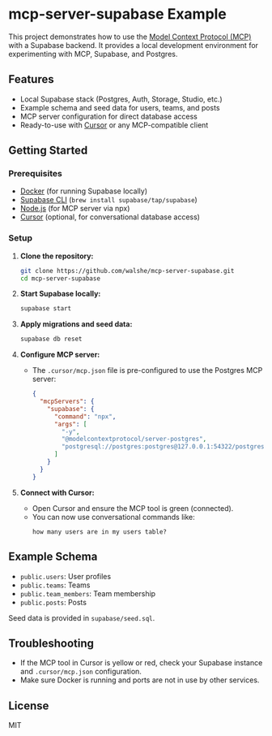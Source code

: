 # mcp-server-supabase Example

This project demonstrates how to use the [Model Context Protocol (MCP)](https://modelcontextprotocol.org/) with a Supabase backend. It provides a local development environment for experimenting with MCP, Supabase, and Postgres.

## Features

- Local Supabase stack (Postgres, Auth, Storage, Studio, etc.)
- Example schema and seed data for users, teams, and posts
- MCP server configuration for direct database access
- Ready-to-use with [Cursor](https://cursor.so) or any MCP-compatible client

## Getting Started

### Prerequisites

- [Docker](https://www.docker.com/) (for running Supabase locally)
- [Supabase CLI](https://supabase.com/docs/guides/cli) (`brew install supabase/tap/supabase`)
- [Node.js](https://nodejs.org/) (for MCP server via npx)
- [Cursor](https://cursor.so) (optional, for conversational database access)

### Setup

1. **Clone the repository:**
   ```sh
   git clone https://github.com/walshe/mcp-server-supabase.git
   cd mcp-server-supabase
   ```

2. **Start Supabase locally:**
   ```sh
   supabase start
   ```

3. **Apply migrations and seed data:**
   ```sh
   supabase db reset
   ```

4. **Configure MCP server:**
   - The `.cursor/mcp.json` file is pre-configured to use the Postgres MCP server:
     ```json
     {
       "mcpServers": {
         "supabase": {
           "command": "npx",
           "args": [
             "-y",
             "@modelcontextprotocol/server-postgres",
             "postgresql://postgres:postgres@127.0.0.1:54322/postgres"
           ]
         }
       }
     }
     ```

5. **Connect with Cursor:**
   - Open Cursor and ensure the MCP tool is green (connected).
   - You can now use conversational commands like:
     ```
     how many users are in my users table?
     ```

## Example Schema

- `public.users`: User profiles
- `public.teams`: Teams
- `public.team_members`: Team membership
- `public.posts`: Posts

Seed data is provided in `supabase/seed.sql`.

## Troubleshooting

- If the MCP tool in Cursor is yellow or red, check your Supabase instance and `.cursor/mcp.json` configuration.
- Make sure Docker is running and ports are not in use by other services.

## License

MIT

